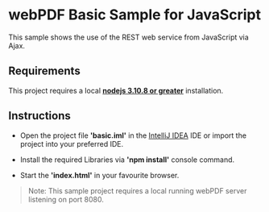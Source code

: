 # webPDF Basic Sample for JavaScript

This sample shows the use of the REST web service from JavaScript via Ajax.

## Requirements
This project requires a local **[nodejs 3.10.8 or greater](https://nodejs.org/de/download/)** installation.

## Instructions
- Open the project file **'basic.iml'** in the [IntelliJ IDEA](https://www.jetbrains.com/idea) 
IDE or import the project into your preferred IDE. 

- Install the required Libraries via **'npm install'** console command.

- Start the **'index.html'** in your favourite browser.

> Note: This sample project requires a local running webPDF server listening on port 8080.
